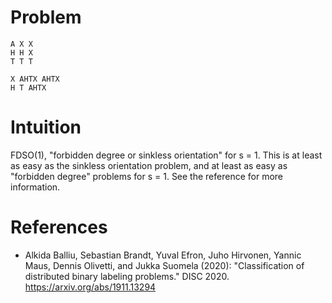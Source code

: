 # Problem

    A X X
    H H X
    T T T

    X AHTX AHTX
    H T AHTX

# Intuition

FDSO(1), "forbidden degree or sinkless orientation" for s = 1. This is at least as easy as the sinkless orientation problem, and at least as easy as "forbidden degree" problems for s = 1. See the reference for more information.


# References

- Alkida Balliu, Sebastian Brandt, Yuval Efron, Juho Hirvonen, Yannic Maus, Dennis Olivetti, and Jukka Suomela (2020): "Classification of distributed binary labeling problems." DISC 2020. https://arxiv.org/abs/1911.13294
